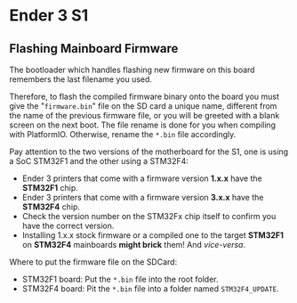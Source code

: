 # Ender 3 S1

## Flashing Mainboard Firmware

The bootloader which handles flashing new firmware on this board remembers the last filename you used.

Therefore, to flash the compiled firmware binary onto the board you must give the "`firmware.bin`" file on the SD card a unique name, different from the name of the previous firmware file, or you will be greeted with a blank screen on the next boot. The file rename is done for you when compiling with PlatformIO. Otherwise, rename the `*.bin` file accordingly.

Pay attention to the two versions of the motherboard for the S1, one is using a SoC STM32F1 and the other using a STM32F4:

 - Ender 3 printers that come with a firmware version **1.x.x** have the **STM32F1** chip.
 - Ender 3 printers that come with a firmware version **3.x.x** have the **STM32F4** chip.
 - Check the version number on the STM32Fx chip itself to confirm you have the correct version.
 - Installing 1.x.x stock firmware or a compiled one to the target **STM32F1** on **STM32F4** mainboards **might brick** them! And _vice-versa_.

Where to put the firmware file on the SDCard:

 - STM32F1 board: Put the `*.bin` file into the root folder.
 - STM32F4 board: Pit the `*.bin` file into a folder named `STM32F4_UPDATE`.
